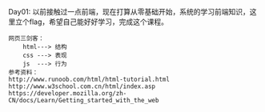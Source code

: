 Day01:
以前接触过一点前端，现在打算从零基础开始，系统的学习前端知识，这里立个flag，希望自己能好好学习，完成这个课程。
```
网页三剑客：
    html---> 结构
    css ---> 表现
    js  ---> 行为
参考资料：
http://www.runoob.com/html/html-tutorial.html
http://www.w3school.com.cn/html/index.asp
https://developer.mozilla.org/zh-CN/docs/Learn/Getting_started_with_the_web
```
